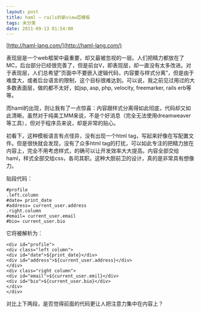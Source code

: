 ```yaml
---
layout: post
title: haml – rails的新view层模板
tags: 未分类
date: 2011-09-13 01:54:00
---
```


[http://haml-lang.com/](http://haml-lang.com/)

表现层是一个web框架中最重要，却又最被忽视的一层。人们把精力都放在了MC，后台部分已经很完善了，但是前台V，即表现层，却一直没有太多改进。对于表现层，人们总希望&#8221;页面中不要嵌入逻辑代码，内容要与样式分离&#8221;，但是由于难度大，或者后台语言的限制，这个目标很难达到。可以说，我之前见过用过的大多数表面层，做的都不太好，如jsp, asp, php, velocity, freemarker, rails erb等等。

而haml的出现，则让我有了一点惊喜：内容跟样式分离得如此彻底，代码却又如此清晰。虽然对于纯美工MM来说，不是个好消息（完全无法使用dreamweaver等工具），但对于程序员来说，却是非常的贴心。 
<span id="more-104"></span>

初看下，这种模板语言有点怪异，没有出现一个html tag，写起来好像在写配置文件。但是很快就会发现，没有了众多html tag的打扰，可以如此专注的把精力放在内容上，完全不用考虑样式，的确可以让开发效率大大提高。内容全部交给haml，样式全部交给css，各司其职。这种大胆前卫的设计，真的是非常具有想像力。

贴段代码：

```
#profile
.left.column
#date= print_date
#address= current_user.address
.right.column
#email= current_user.email
#bio= current_user.bio

```

它将被解析为：

```
<div id="profile">
<div class="left column">
<div id="date">${print_date}</div>
<div id="address">${current_user.address}</div>
</div>
<div class="right column">
<div id="email">${current_user.emil}</div>
<div id="bio">${current_user.bio}</div>
</div>
</div>
```

对比上下两段，是否觉得前面的代码更让人把注意力集中在内容上？
